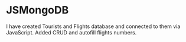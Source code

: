 # JSMongoDB
I have created Tourists and Flights database and connected to them via JavaScript. 
Added CRUD and autofill flights numbers.
